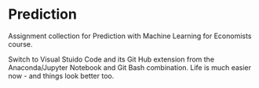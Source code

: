# Prediction
Assignment collection for Prediction with Machine Learning for Economists course.

Switch to Visual Stuido Code and its Git Hub extension from the Anaconda/Jupyter Notebook and Git Bash combination. Life is much easier now - and things look better too.